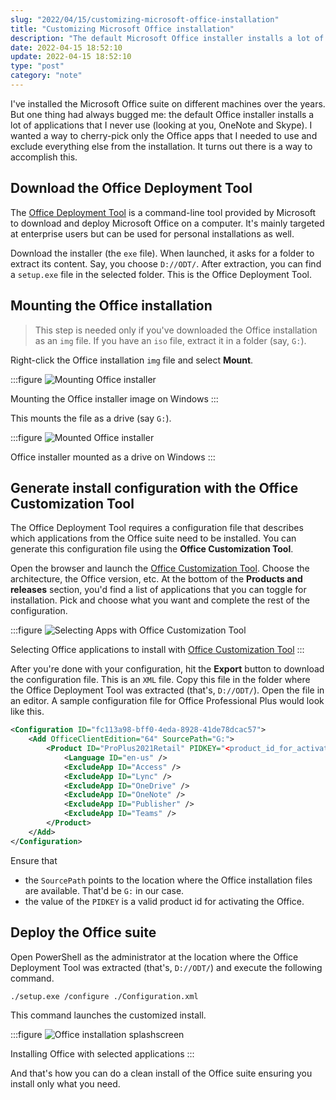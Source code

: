 ```yaml
---
slug: "2022/04/15/customizing-microsoft-office-installation"
title: "Customizing Microsoft Office installation"
description: "The default Microsoft Office installer installs a lot of apps on your Windows machine. Learn how you can install only the needed Office apps."
date: 2022-04-15 18:52:10
update: 2022-04-15 18:52:10
type: "post"
category: "note"
---
```


I've installed the Microsoft Office suite on different machines over the years. But one thing had always bugged me: the default Office installer installs a lot of applications that I never use (looking at you, OneNote and Skype). I wanted a way to cherry-pick only the Office apps that I needed to use and exclude everything else from the installation. It turns out there is a way to accomplish this.

## Download the Office Deployment Tool

The [Office Deployment Tool](https://www.microsoft.com/en-us/download/details.aspx?id=49117) is a command-line tool provided by Microsoft to download and deploy Microsoft Office on a computer. It's mainly targeted at enterprise users but can be used for personal installations as well.

Download the installer (the `exe` file). When launched, it asks for a folder to extract its content. Say, you choose `D://ODT/`. After extraction, you can find a `setup.exe` file in the selected folder. This is the Office Deployment Tool.

## Mounting the Office installation

> This step is needed only if you've downloaded the Office installation as an `img` file. If you have an `iso` file, extract it in a folder (say, `G:`).

Right-click the Office installation `img` file and select **Mount**.

:::figure
![Mounting Office installer](/images/post/2022/2022-04-15-18-52-10-customizing-microsoft-office-installation-01.png)

Mounting the Office installer image on Windows
:::

This mounts the file as a drive (say `G:`).

:::figure
![Mounted Office installer](/images/post/2022/2022-04-15-18-52-10-customizing-microsoft-office-installation-02.png)

Office installer mounted as a drive on Windows
:::

## Generate install configuration with the Office Customization Tool

The Office Deployment Tool requires a configuration file that describes which applications from the Office suite need to be installed. You can generate this configuration file using the **Office Customization Tool**.

Open the browser and launch the [Office Customization Tool](https://config.office.com/deploymentsettings). Choose the architecture, the Office version, etc. At the bottom of the **Products and releases** section, you'd find a list of applications that you can toggle for installation. Pick and choose what you want and complete the rest of the configuration.

:::figure
![Selecting Apps with Office Customization Tool](/images/post/2022/2022-04-15-18-52-10-customizing-microsoft-office-installation-03.png)

Selecting Office applications to install with [Office Customization Tool](https://config.office.com/deploymentsettings)
:::

After you're done with your configuration, hit the **Export** button to download the configuration file. This is an `XML` file. Copy this file in the folder where the Office Deployment Tool was extracted (that's, `D://ODT/`). Open the file in an editor. A sample configuration file for Office Professional Plus would look like this.

```xml {2..3} caption='Configuration.xml'
<Configuration ID="fc113a98-bff0-4eda-8928-41de78dcac57">
	<Add OfficeClientEdition="64" SourcePath="G:">
		<Product ID="ProPlus2021Retail" PIDKEY="<product_id_for_activation>">
			<Language ID="en-us" />
			<ExcludeApp ID="Access" />
			<ExcludeApp ID="Lync" />
			<ExcludeApp ID="OneDrive" />
			<ExcludeApp ID="OneNote" />
			<ExcludeApp ID="Publisher" />
			<ExcludeApp ID="Teams" />
		</Product>
	</Add>
</Configuration>
```

Ensure that

- the `SourcePath` points to the location where the Office installation files are available. That'd be `G:` in our case.
- the value of the `PIDKEY` is a valid product id for activating the Office.

## Deploy the Office suite

Open PowerShell as the administrator at the location where the Office Deployment Tool was extracted (that's, `D://ODT/`) and execute the following command.

```sh prompt{1}
./setup.exe /configure ./Configuration.xml
```

This command launches the customized install.

:::figure
![Office installation splashscreen](/images/post/2022/2022-04-15-18-52-10-customizing-microsoft-office-installation-04.png)

Installing Office with selected applications
:::

And that's how you can do a clean install of the Office suite ensuring you install only what you need.
